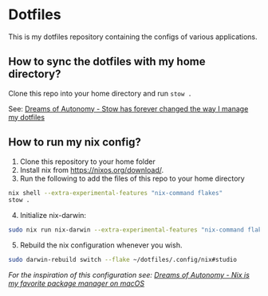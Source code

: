 # Dotfiles
This is my dotfiles repository containing the configs of various applications.

## How to sync the dotfiles with my home directory?
Clone this repo into your home directory and run `stow .`

See: [Dreams of Autonomy - Stow has forever changed the way I manage my dotfiles](https://www.youtube.com/watch?v=y6XCebnB9gs)

## How to run my nix config?
1. Clone this repository to your home folder
2. Install nix from https://nixos.org/download/.
3. Run the following to add the files of this repo to your home directory
```bash
nix shell --extra-experimental-features "nix-command flakes"
stow .
```
4. Initialize nix-darwin:
```bash
sudo nix run nix-darwin --extra-experimental-features "nix-command flakes" -- switch --flake ~/.config/nix#studio
```
5. Rebuild the nix configuration whenever you wish.
```bash
sudo darwin-rebuild switch --flake ~/dotfiles/.config/nix#studio
```

*For the inspiration of this configuration see: [Dreams of Autonomy - Nix is my favorite package manager on macOS](https://www.youtube.com/watch?v=Z8BL8mdzWHI)*